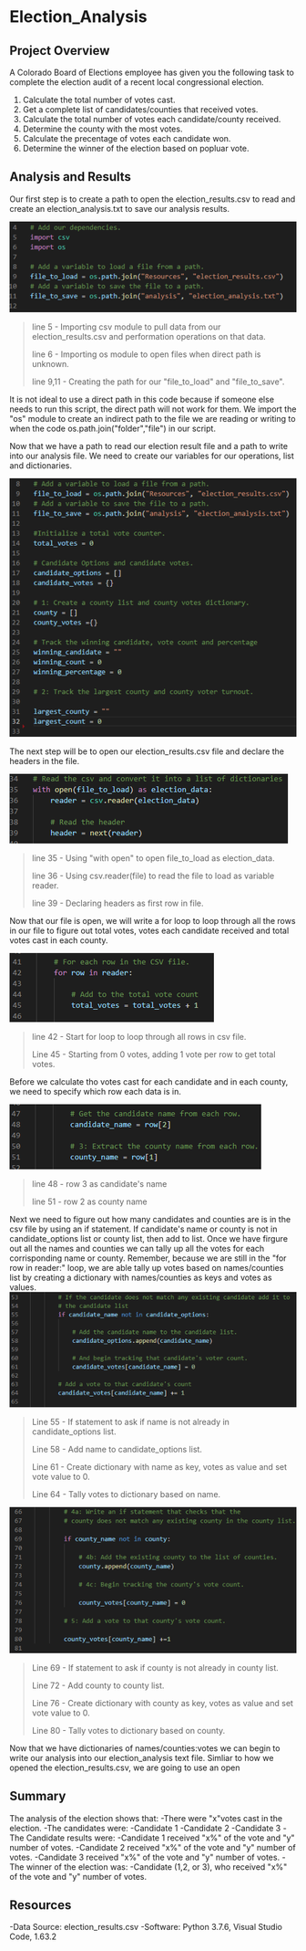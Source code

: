 # **Election_Analysis**

## **Project Overview**
A Colorado Board of Elections employee has given you the following task to complete the election audit of a recent local congressional election.

1. Calculate the total number of votes cast.
2. Get a complete list of candidates/counties that received votes.
3. Calculate the total number of votes each candidate/county received.
4. Determine the county with the most votes.
5. Calculate the precentage of votes each candidate won.
6. Determine the winner of the election based on popluar vote.

## **Analysis and Results**

Our first step is to create a path to open the election_results.csv to read and create an election_analysis.txt to save our analysis results.

![import and path](https://github.com/QQrex/Election_Analysis/blob/main/Resources/import%20and%20paths.PNG)
>line 5 - Importing csv module to pull data from our election_results.csv and performation operations on that data.
>
>line 6 - Importing os module to open files when direct path is unknown.
>
>line 9,11 - Creating the path for our "file_to_load" and "file_to_save".

It is not ideal to use a direct path in this code because if someone else needs to run this script, the direct path will not work for them. We import the "os" module to create an indirect path to the file we are reading or writing to when the code os.path.join("folder","file") in our script.


Now that we have a path to read our election result file and a path to write into our analysis file. We need to create our variables for our operations, list and dictionaries.

![variables](https://github.com/QQrex/Election_Analysis/blob/main/Resources/counter%20list%20dic.PNG)

The next step will be to open our election_results.csv file and declare the headers in the file.

![open and headers](https://github.com/QQrex/Election_Analysis/blob/main/Resources/With%20open%20and%20headers.PNG)
>line 35 - Using "with open" to open file_to_load as election_data.
>
>line 36 - Using csv.reader(file) to read the file to load as variable reader.
>
>line 39 - Declaring headers as first row in file.

Now that our file is open, we will write a for loop to loop through all the rows in our file to figure out total votes, votes each candidate received and total votes cast in each county.

![for loop row](https://github.com/QQrex/Election_Analysis/blob/main/Resources/for%20row%20in%20reader.PNG)
>line 42 - Start for loop to loop through all rows in csv file.
>
>Line 45 - Starting from 0 votes, adding 1 vote per row to get total votes.

Before we calculate tho votes cast for each candidate and in each county, we need to specify which row each data is in.

![nameofrow](https://github.com/QQrex/Election_Analysis/blob/main/Resources/name%20of%20rows.PNG)
>line 48 - row 3 as candidate's name
>
>line 51 - row 2 as county name

Next we need to figure out how many candidates and counties are is in the csv file by using an if statement. If candidate's name or county is not in candidate_options list or county list, then add to list. Once we have firgure out all the names and counties we can tally up all the votes for each corrisponding name or county. Remember, because we are still in the "for row in reader:" loop, we are able tally up votes based on names/counties list by creating a dictionary with names/counties as keys and votes as values.
![if can](https://github.com/QQrex/Election_Analysis/blob/main/Resources/if%20for%20can.PNG)
>Line 55 - If statement to ask if name is not already in candidate_options list.
>
>Line 58 - Add name to candidate_options list.
>
>Line 61 - Create dictionary with name as key, votes as value and set vote value to 0.
>
>Line 64 - Tally votes to dictionary based on name.
>

![if cou](https://github.com/QQrex/Election_Analysis/blob/main/Resources/if%20for%20cou.PNG)
>Line 69 - If statement to ask if county is not already in county list.
>
>Line 72 - Add county to county list.
>
>Line 76 - Create dictionary with county as key, votes as value and set vote value to 0.
>
>Line 80 - Tally votes to dictionary based on county.

Now that we have dictionaries of names/counties:votes we can begin to write our analysis into our election_analysis text file. Simliar to how we opened the election_results.csv, we are going to use an open








## Summary
The analysis of the election shows that:
-There were "x"votes cast in the election.
-The candidates were:
    -Candidate 1
    -Candidate 2
    -Candidate 3
-The Candidate results were:
    -Candidate 1 received "x%" of the vote and "y" number of votes.
    -Candidate 2 received "x%" of the vote and "y" number of votes.
    -Candidate 3 received "x%" of the vote and "y" number of votes.
-The winner of the election was:
    -Candidate (1,2, or 3), who received "x%" of the vote and "y" number of votes.
    
## **Resources**
-Data Source: election_results.csv
-Software: Python 3.7.6, Visual Studio Code, 1.63.2

